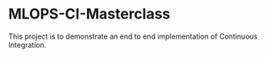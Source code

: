 # MLOPS-CI-Masterclass
This project is to demonstrate an end to end implementation of Continuous Integration.
